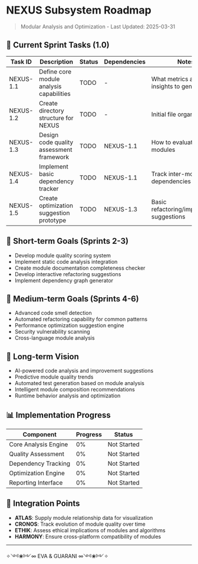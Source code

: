 # NEXUS Subsystem Roadmap

> Modular Analysis and Optimization - Last Updated: 2025-03-31

## 🚀 Current Sprint Tasks (1.0)

| Task ID | Description | Status | Dependencies | Notes |
|---------|-------------|--------|--------------|-------|
| NEXUS-1.1 | Define core module analysis capabilities | TODO | - | What metrics and insights to generate |
| NEXUS-1.2 | Create directory structure for NEXUS | TODO | - | Initial file organization |
| NEXUS-1.3 | Design code quality assessment framework | TODO | NEXUS-1.1 | How to evaluate modules |
| NEXUS-1.4 | Implement basic dependency tracker | TODO | NEXUS-1.1 | Track inter-module dependencies |
| NEXUS-1.5 | Create optimization suggestion prototype | TODO | NEXUS-1.3 | Basic refactoring/improvement suggestions |

## 🌱 Short-term Goals (Sprints 2-3)

- Develop module quality scoring system
- Implement static code analysis integration
- Create module documentation completeness checker
- Develop interactive refactoring suggestions
- Implement dependency graph generator

## 🌳 Medium-term Goals (Sprints 4-6)

- Advanced code smell detection
- Automated refactoring capability for common patterns
- Performance optimization suggestion engine
- Security vulnerability scanning
- Cross-language module analysis

## 🌲 Long-term Vision

- AI-powered code analysis and improvement suggestions
- Predictive module quality trends
- Automated test generation based on module analysis
- Intelligent module composition recommendations
- Runtime behavior analysis and optimization

## 📊 Implementation Progress

| Component | Progress | Status |
|-----------|----------|--------|
| Core Analysis Engine | 0% | Not Started |
| Quality Assessment | 0% | Not Started |
| Dependency Tracking | 0% | Not Started |
| Optimization Engine | 0% | Not Started |
| Reporting Interface | 0% | Not Started |

## 🔄 Integration Points

- **ATLAS**: Supply module relationship data for visualization
- **CRONOS**: Track evolution of module quality over time
- **ETHIK**: Assess ethical implications of modules and algorithms
- **HARMONY**: Ensure cross-platform compatibility of modules

---

✧༺❀༻∞ EVA & GUARANI ∞༺❀༻✧
